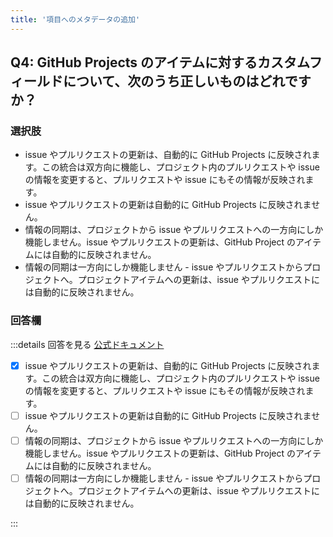 ```yaml
---
title: '項目へのメタデータの追加'
---
```


## Q4: GitHub Projects のアイテムに対するカスタムフィールドについて、次のうち正しいものはどれですか？

### 選択肢

- issue やプルリクエストの更新は、自動的に GitHub Projects に反映されます。この統合は双方向に機能し、プロジェクト内のプルリクエストや issue の情報を変更すると、プルリクエストや issue にもその情報が反映されます。
- issue やプルリクエストの更新は自動的に GitHub Projects に反映されません。
- 情報の同期は、プロジェクトから issue やプルリクエストへの一方向にしか機能しません。issue やプルリクエストの更新は、GitHub Project のアイテムには自動的に反映されません。
- 情報の同期は一方向にしか機能しません - issue やプルリクエストからプロジェクトへ。プロジェクトアイテムへの更新は、issue やプルリクエストには自動的に反映されません。

### 回答欄

:::details 回答を見る
[公式ドキュメント](https://docs.github.com/ja/issues/planning-and-tracking-with-projects/learning-about-projects/about-projects#adding-metadata-to-your-items)

- [x] issue やプルリクエストの更新は、自動的に GitHub Projects に反映されます。この統合は双方向に機能し、プロジェクト内のプルリクエストや issue の情報を変更すると、プルリクエストや issue にもその情報が反映されます。
- [ ] issue やプルリクエストの更新は自動的に GitHub Projects に反映されません。
- [ ] 情報の同期は、プロジェクトから issue やプルリクエストへの一方向にしか機能しません。issue やプルリクエストの更新は、GitHub Project のアイテムには自動的に反映されません。
- [ ] 情報の同期は一方向にしか機能しません - issue やプルリクエストからプロジェクトへ。プロジェクトアイテムへの更新は、issue やプルリクエストには自動的に反映されません。

:::

